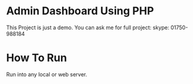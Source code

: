 # Admin Dashboard Using PHP

This Project is just a demo. You can ask me for full project: skype: 01750-988184

# How To Run

Run into any local or web server.
